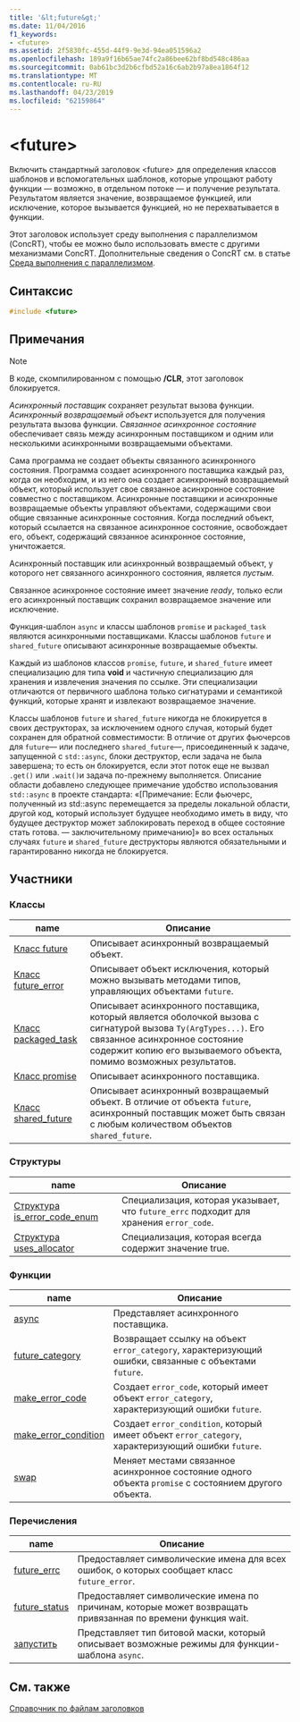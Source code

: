 ```yaml
---
title: '&lt;future&gt;'
ms.date: 11/04/2016
f1_keywords:
- <future>
ms.assetid: 2f5830fc-455d-44f9-9e3d-94ea051596a2
ms.openlocfilehash: 189a9f16b65ae74fc2a86bee62bf8bd548c486aa
ms.sourcegitcommit: 0ab61bc3d2b6cfbd52a16c6ab2b97a8ea1864f12
ms.translationtype: MT
ms.contentlocale: ru-RU
ms.lasthandoff: 04/23/2019
ms.locfileid: "62159864"
---
```

# <a name="ltfuturegt"></a>&lt;future&gt;

Включить стандартный заголовок \<future> для определения классов шаблонов и вспомогательных шаблонов, которые упрощают работу функции — возможно, в отдельном потоке — и получение результата. Результатом является значение, возвращаемое функцией, или исключение, которое вызывается функцией, но не перехватывается в функции.

Этот заголовок использует среду выполнения с параллелизмом (ConcRT), чтобы ее можно было использовать вместе с другими механизмами ConcRT. Дополнительные сведения о ConcRT см. в статье [Среда выполнения с параллелизмом](../parallel/concrt/concurrency-runtime.md).

## <a name="syntax"></a>Синтаксис

```cpp
#include <future>
```

## <a name="remarks"></a>Примечания

> [!NOTE]
> В коде, скомпилированном с помощью **/CLR**, этот заголовок блокируется.

*Асинхронный поставщик* сохраняет результат вызова функции. *Асинхронный возвращаемый объект* используется для получения результата вызова функции. *Связанное асинхронное состояние* обеспечивает связь между асинхронным поставщиком и одним или несколькими асинхронными возвращаемыми объектами.

Сама программа не создает объекты связанного асинхронного состояния. Программа создает асинхронного поставщика каждый раз, когда он необходим, и из него она создает асинхронный возвращаемый объект, который использует свое связанное асинхронное состояние совместно с поставщиком. Асинхронные поставщики и асинхронные возвращаемые объекты управляют объектами, содержащими свои общие связанные асинхронные состояния. Когда последний объект, который ссылается на связанное асинхронное состояние, освобождает его, объект, содержащий связанное асинхронное состояние, уничтожается.

Асинхронный поставщик или асинхронный возвращаемый объект, у которого нет связанного асинхронного состояния, является *пустым*.

Связанное асинхронное состояние имеет значение *ready*, только если его асинхронный поставщик сохранил возвращаемое значение или исключение.

Функция-шаблон `async` и классы шаблонов `promise` и `packaged_task` являются асинхронными поставщиками. Классы шаблонов `future` и `shared_future` описывают асинхронные возвращаемые объекты.

Каждый из шаблонов классов `promise`, `future`, и `shared_future` имеет специализацию для типа **void** и частичную специализацию для хранения и извлечения значения по ссылке. Эти специализации отличаются от первичного шаблона только сигнатурами и семантикой функций, которые хранят и извлекают возвращаемое значение.

Классы шаблонов `future` и `shared_future` никогда не блокируется в своих деструкторах, за исключением одного случая, который будет сохранен для обратной совместимости: В отличие от других фьючерсов для `future`— или последнего `shared_future`—, присоединенный к задаче, запущенной с `std::async`, блоки деструктор, если задача не была завершена; то есть он блокируется, если этот поток еще не вызвал `.get()` или `.wait()`и задача по-прежнему выполняется. Описание области добавлено следующее примечание удобство использования `std::async` в проекте стандарта: «[Примечание: Если фьючерс, полученный из std::async перемещается за пределы локальной области, другой код, который использует будущее необходимо иметь в виду, что будущее деструктор может заблокировать переход в общее состояние стать готова. — заключительному примечанию]» во всех остальных случаях `future` и `shared_future` деструкторы являются обязательными и гарантированно никогда не блокируется.

## <a name="members"></a>Участники

### <a name="classes"></a>Классы

|name|Описание|
|----------|-----------------|
|[Класс future](../standard-library/future-class.md)|Описывает асинхронный возвращаемый объект.|
|[Класс future_error](../standard-library/future-error-class.md)|Описывает объект исключения, который можно вызывать методами типов, управляющих объектами `future`.|
|[Класс packaged_task](../standard-library/packaged-task-class.md)|Описывает асинхронного поставщика, который является оболочкой вызова с сигнатурой вызова `Ty(ArgTypes...)`. Его связанное асинхронное состояние содержит копию его вызываемого объекта, помимо возможных результатов.|
|[Класс promise](../standard-library/promise-class.md)|Описывает асинхронного поставщика.|
|[Класс shared_future](../standard-library/shared-future-class.md)|Описывает асинхронный возвращаемый объект. В отличие от объекта `future`, асинхронный поставщик может быть связан с любым количеством объектов `shared_future`.|

### <a name="structures"></a>Структуры

|name|Описание|
|----------|-----------------|
|[Структура is_error_code_enum](../standard-library/is-error-code-enum-structure.md)|Специализация, которая указывает, что `future_errc` подходит для хранения `error_code`.|
|[Структура uses_allocator](../standard-library/uses-allocator-structure.md)|Специализация, которая всегда содержит значение true.|

### <a name="functions"></a>Функции

|name|Описание|
|----------|-----------------|
|[async](../standard-library/future-functions.md#async)|Представляет асинхронного поставщика.|
|[future_category](../standard-library/future-functions.md#future_category)|Возвращает ссылку на объект `error_category`, характеризующий ошибки, связанные с объектами `future`.|
|[make_error_code](../standard-library/future-functions.md#make_error_code)|Создает `error_code`, который имеет объект `error_category`, характеризующий ошибки `future`.|
|[make_error_condition](../standard-library/future-functions.md#make_error_condition)|Создает `error_condition`, который имеет объект `error_category`, характеризующий ошибки `future`.|
|[swap](../standard-library/future-functions.md#swap)|Меняет местами связанное асинхронное состояние одного объекта `promise` с состоянием другого объекта.|

### <a name="enumerations"></a>Перечисления

|name|Описание|
|----------|-----------------|
|[future_errc](../standard-library/future-enums.md#future_errc)|Предоставляет символические имена для всех ошибок, о которых сообщает класс `future_error`.|
|[future_status](../standard-library/future-enums.md#future_status)|Предоставляет символические имена по причинам, которые может возвращать привязанная по времени функция wait.|
|[запустить](../standard-library/future-enums.md#launch)|Представляет тип битовой маски, который описывает возможные режимы для функции-шаблона `async`.|

## <a name="see-also"></a>См. также

[Справочник по файлам заголовков](../standard-library/cpp-standard-library-header-files.md)<br/>
